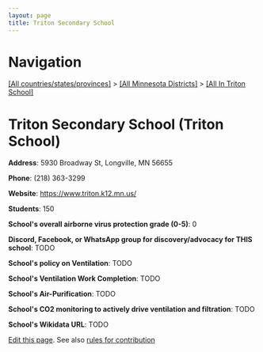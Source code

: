 ```yaml
---
layout: page
title: Triton Secondary School
---
```

# Navigation

[[All countries/states/provinces]](../../..) > [[All Minnesota Districts]](../..) > [[All In Triton School]](..)

# Triton Secondary School (Triton School)

**Address**: 5930 Broadway St, Longville, MN 56655

**Phone**: (218) 363-3299

**Website**: <https://www.triton.k12.mn.us/>

**Students**: 150

**School's overall airborne virus protection grade (0-5)**: 0

**Discord, Facebook, or WhatsApp group for discovery/advocacy for THIS school**: TODO

**School's policy on Ventilation**: TODO

**School's Ventilation Work Completion**: TODO

**School's Air-Purification**: TODO

**School's CO2 monitoring to actively drive ventilation and filtration**: TODO

**School's Wikidata URL**: TODO


[Edit this page](https://github.com/ventilate-schools/MN/edit/main/./Triton_School/Triton_Secondary_School.md). See also [rules for contribution](../../../contribution-rules/)